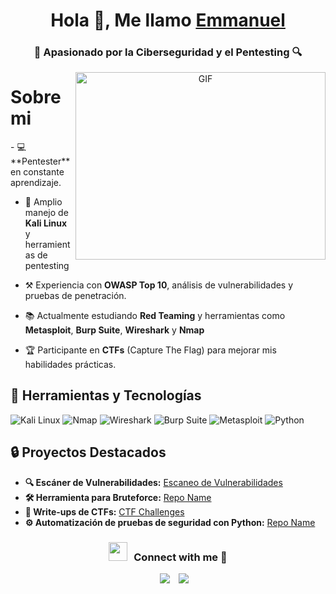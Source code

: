 <h1 align="center">Hola 👋, Me llamo <a href="https://100rabhcsmc.github.io/Me.io/" target="blank">
Emmanuel</a></h1>
<h3 align="center"> 🔐 Apasionado por la Ciberseguridad y el Pentesting 🔍  </h3>



<a target="_blank" align="center">
  <img align="right" top="800" height="300" width="400" alt="GIF" src="https://media.giphy.com/media/SWoSkN6DxTszqIKEqv/giphy.gif">
</a>
<h1> Sobre mi </h1> 
- 💻 **Pentester** en constante aprendizaje. 

- 🐧 Amplio manejo de **Kali Linux** y herramientas de pentesting

-  ⚒️ Experiencia con **OWASP Top 10**, análisis de vulnerabilidades y pruebas de penetración.  

- 📚 Actualmente estudiando **Red Teaming** y herramientas como **Metasploit**, **Burp Suite**, **Wireshark** y **Nmap**

- 🏆 Participante en **CTFs** (Capture The Flag) para mejorar mis habilidades prácticas.


## 🧰 Herramientas y Tecnologías  
![Kali Linux](https://img.shields.io/badge/Kali_Linux-1793D1?style=flat-square&logo=kalilinux&logoColor=white)
![Nmap](https://img.shields.io/badge/Nmap-004B87?style=flat-square&logo=nmap&logoColor=white)
![Wireshark](https://img.shields.io/badge/Wireshark-1679A7?style=flat-square&logo=wireshark&logoColor=white)
![Burp Suite](https://img.shields.io/badge/Burp_Suite-FF6F00?style=flat-square&logo=burpsuite&logoColor=white)
![Metasploit](https://img.shields.io/badge/Metasploit-20232A?style=flat-square&logo=proxmox&logoColor=white)
![Python](https://img.shields.io/badge/Python-3776AB?style=flat-square&logo=python&logoColor=white)  

## 🔒 Proyectos Destacados  
- **🔍 Escáner de Vulnerabilidades:** [Escaneo de Vulnerabilidades](#https://github.com/Zafari680/Escaneo-de-vulnerabilidades)  
- **🛠️ Herramienta para Bruteforce:** [Repo Name](#)  
- **🎯 Write-ups de CTFs:** [CTF Challenges](#)  
- **⚙️ Automatización de pruebas de seguridad con Python:** [Repo Name](#)  


<h3 align="center" > <img src="https://media.giphy.com/media/iY8CRBdQXODJSCERIr/giphy.gif" width="30" height="30" style="margin-right: 10px;">Connect with me 🤝 </h3>

<p align="center">
<div align="center"  class="icons-social" style="margin-left: 10px;">
        <a style="margin-left: 10px;"  target="_blank" href="https://www.linkedin.com/in/emmanuel-gomez-analista/">
			<img src="https://img.icons8.com/doodle/40/000000/linkedin--v2.png"></a>
        <a style="margin-left: 10px;" target="_blank" href="https://github.com/Zafari680">
		<img src="https://img.icons8.com/doodle/40/000000/github--v1.png"></a>
      </div>

</p>
